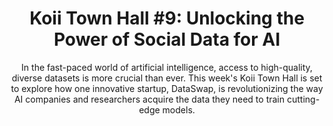 ---
layout: post
title: "Koii Town Hall #9: Unlocking the Power of Social Data for AI"
subtitle: "
In the fast-paced world of artificial intelligence, access to high-quality, diverse datasets is more crucial than ever. This week's Koii Town Hall is set to explore how one innovative startup, DataSwap, is revolutionizing the way AI companies and researchers acquire the data they need to train cutting-edge models.
"
categories: [Announcement]
image: assets/images/blog/TH8.png
---